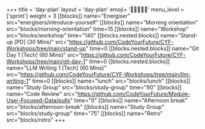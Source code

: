 +++
title = 'day-plan'
layout = 'day-plan'
emoji= '🧑🏾‍🤝‍🧑🏾'
menu_level = ['sprint']
weight = 3
[[blocks]]
name="Energiser"
src="energisers/introduce-yourself"
[[blocks]]
name="Morning orientation"
src="blocks/morning-orientation"
time=15
[[blocks]]
name="Workshop"
src="blocks/workshop"
time="140"
  [[blocks.nested.blocks]]
    name="Stand-up [PD] (30 Mins)"
    src="https://github.com/CodeYourFuture/CYF-Workshops/tree/main/stand-up"
    time=0
  [[blocks.nested.blocks]]
    name="Git Day 1 [Tech] (60 Mins)"
    src="https://github.com/CodeYourFuture/CYF-Workshops/tree/main/git-day-1"
    time=0
  [[blocks.nested.blocks]]
    name="LLM Writing 1 [Tech] (60 Mins)"
    src="https://github.com/CodeYourFuture/CYF-Workshops/tree/main/llm-writing-1"
    time=0
[[blocks]]
name="lunch"
src="blocks/lunch"
[[blocks]]
name="Study Group"
src="blocks/study-group"
time="90"
[[blocks]]
name="Code Review"
src="https://github.com/CodeYourFuture/Module-User-Focused-Data/pulls"
time="0"
[[blocks]]
name="Afternoon break"
src="blocks/afternoon-break"
[[blocks]]
name="Study Group"
src="blocks/study-group"
time="75"
[[blocks]]
name="Retro"
src="blocks/retro"
+++